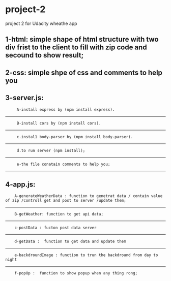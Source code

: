 # project-2
project 2 for Udacity
wheathe app

1-html:
         simple shape of html structure with two div frist to the client to fill with zip code and secound to show result;
-----------------------------------------------------------------------------------------------------------------------------------------------------------------------


2-css:
         simple shpe of css and comments to help you
-----------------------------------------------------------------------------------------------------------------------------------------------------------------------


3-server.js:
-----------------------------------------------------------------------------------------------------------------------------------------------------------------------
         A-install express by (npm install express).
----------------------------------------------------------------------------------------------------------------------------------------------------------------------- 
         B-install cors by (npm install cors).
-----------------------------------------------------------------------------------------------------------------------------------------------------------------------
         c.instal1 body-parser by (npm install body-parser).
----------------------------------------------------------------------------------------------------------------------------------------------------------------------- 
         d.to run server (npm install);
----------------------------------------------------------------------------------------------------------------------------------------------------------------------- 
         e-the file conatain comments to help you;
-----------------------------------------------------------------------------------------------------------------------------------------------------------------------


4-app.js:
----------------------------------------------------------------------------------------------------------------------------------------------------------------------- 
        A-generateWeatherData : function to genetrat data / contain value of zip /controll get and post to server /update them;
-----------------------------------------------------------------------------------------------------------------------------------------------------------------------
        B-getWeather: function to get api data;
-----------------------------------------------------------------------------------------------------------------------------------------------------------------------
        c-postData : fucton post data server
-----------------------------------------------------------------------------------------------------------------------------------------------------------------------
        d-getData :  function to get data and update them 
----------------------------------------------------------------------------------------------------------------------------------------------------------------------- 
        e-backdroundImage : function to trun the backdround from day to night
-----------------------------------------------------------------------------------------------------------------------------------------------------------------------
        f-popUp :  function to show popup when any thing rong;
